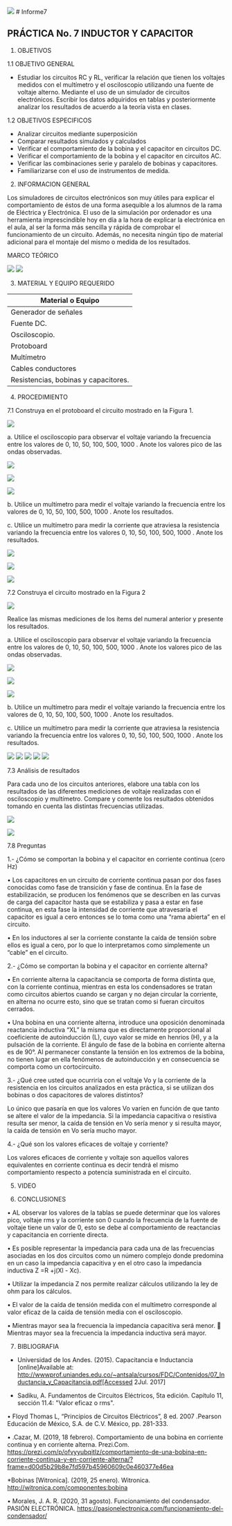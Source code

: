 <img src= img/LOGO.png>
# Informe7

## PRÁCTICA No. 7 INDUCTOR Y CAPACITOR

1. OBJETIVOS

1.1 OBJETIVO GENERAL
* Estudiar los circuitos RC y RL, verificar la relación que tienen los voltajes medidos con el multímetro y el osciloscopio utilizando una fuente de voltaje alterno. Mediante el uso de un simulador de circuitos electrónicos. Escribir los datos adquiridos en tablas y posteriormente analizar los resultados de acuerdo a la teoría vista en clases.

1.2 OBJETIVOS ESPECIFICOS
* Analizar circuitos mediante superposición
* Comparar resultados simulados y calculados
* Verificar el comportamiento de la bobina y el capacitor en circuitos DC.
* Verificar el comportamiento de la bobina y el capacitor en circuitos AC. 
* Verificar las combinaciones serie y paralelo de bobinas y capacitores.
* Familiarizarse con el uso de instrumentos de medida.

2. INFORMACION GENERAL

Los simuladores de circuitos electrónicos son muy útiles para explicar el comportamiento de éstos de una forma asequible a los alumnos de la rama de Eléctrica y Electrónica. El uso de la simulación por ordenador es una herramienta imprescindible hoy en día a la hora de explicar la electrónica en el aula, al ser la forma más sencilla y rápida de comprobar el funcionamiento de un circuito. Además, no necesita ningún tipo de material adicional para el montaje del mismo o medida de los resultados.

MARCO TEÓRICO

<img src= img/CAPA.jpg>

<img src= img/INDU.jpg>

3. MATERIAL Y EQUIPO REQUERIDO

| Material o Equipo | 
| --------- | 
| Generador de señales|
| Fuente DC. |
| Osciloscopio. |
| Protoboard |
| Multímetro |
| Cables conductores |
| Resistencias, bobinas y capacitores. |

4. PROCEDIMIENTO

7.1 Construya en el protoboard el circuito mostrado en la Figura 1.

<img src= img/FIG1.jpg>

a. Utilice el osciloscopio para observar el voltaje variando la frecuencia entre los valores de 0, 10, 50, 100, 500, 1000 . Anote los valores pico de las ondas observadas.

![](img/Lab7-1.jpg)

![](img/Lab7-2.jpg)

![](img/Lab7-3.jpg)


b. Utilice un multímetro para medir el voltaje variando la frecuencia entre los valores de 0, 10, 50, 100, 500, 1000 . Anote los resultados.

c. Utilice un multímetro para medir la corriente que atraviesa la resistencia variando la frecuencia entre los valores 0, 10, 50, 100, 500, 1000 . Anote los resultados.

![](img/lab7-4.jpg)

![](img/lab7-5.jpg)

![](img/lab7-6.jpg)




7.2 Construya el circuito mostrado en la Figura 2

![](img/FIG2.jpg)


Realice las mismas mediciones de los ítems del numeral anterior y presente los resultados.

a. Utilice el osciloscopio para observar el voltaje variando la frecuencia entre los valores de 0, 10, 50, 100, 500, 1000 . Anote los valores pico de las ondas observadas.

![](img/lab7-7.jpg)

![](img/lab7-8.jpg)

![](img/lab7-9.jpg)


b. Utilice un multímetro para medir el voltaje variando la frecuencia entre los valores de 0, 10, 50, 100, 500, 1000 . Anote los resultados.


c. Utilice un multímetro para medir la corriente que atraviesa la resistencia variando la frecuencia entre los valores 0, 10, 50, 100, 500, 1000 . Anote los resultados.

![](img/lab7-10.jpg)
![](img/lab7-11.jpg)
![](img/lab7-12.jpg)
![](img/lab7-13.jpg)
![](img/lab7-14.jpg)


7.3 Análisis de resultados

Para cada uno de los circuitos anteriores, elabore una tabla con los resultados de las diferentes mediciones de voltaje realizadas con el osciloscopio y multímetro. Compare y comente los resultados obtenidos tomando en cuenta las distintas frecuencias utilizadas.

![](img/7.3.1.jpg)

![](img/7.3.2.jpg)


7.8 Preguntas


1.- ¿Cómo se comportan la bobina y el capacitor en corriente continua (cero Hz)

• Los capacitores en un circuito de corriente continua pasan por dos fases conocidas como fase de transición y fase de continua. En la fase de estabilización, se producen los fenómenos que se describen en las curvas de carga del capacitor hasta que se estabiliza y pasa a estar en fase continua, en esta fase la intensidad de corriente que atravesaría el capacitor es igual a cero entonces se lo toma como una “rama abierta” en el circuito.

• En los inductores al ser la corriente constante la caída de tensión sobre ellos es igual a cero, por lo que lo interpretamos como simplemente un “cable” en el circuito.

2.- ¿Cómo se comportan la bobina y el capacitor en corriente alterna?

• En corriente alterna la capacitancia se comporta de forma distinta que, con la corriente continua, mientras en esta los condensadores se tratan como circuitos abiertos cuando se cargan y no dejan circular la corriente, en alterna no ocurre esto, sino que se tratan como si fueran circuitos cerrados.

• Una bobina en una corriente alterna, introduce una oposición denominada reactancia inductiva “XL” la misma que es directamente proporcional al coeficiente de autoinducción (L), cuyo valor se mide en henrios (H), y a la pulsación de la corriente. El ángulo de fase de la bobina en corriente alterna es de 90°. Al permanecer constante la tensión en los extremos de la bobina, no tienen lugar en ella fenómenos de autoinducción y en consecuencia se comporta como un cortocircuito.

3.- ¿Qué cree usted que ocurriría con el voltaje Vo y la corriente de la resistencia en los circuitos analizados en esta práctica, si se utilizan dos bobinas o dos capacitores de valores distintos?

Lo único que pasaría en que los valores Vo varíen en función de que tanto se altere el valor de la impedancia. Si la impedancia capacitiva o resistiva resulta ser menor, la caída de tensión en Vo sería menor y si resulta mayor, la caída de tensión en Vo sería mucho mayor.

4.- ¿Qué son los valores eficaces de voltaje y corriente?

Los valores eficaces de corriente y voltaje son aquellos valores equivalentes en corriente continua es decir tendrá el mismo comportamiento respecto a potencia suministrada en el circuito.


5. VIDEO


6. CONCLUSIONES

• AL observar los valores de la tablas se puede determinar que los valores pico, voltaje rms y la corriente son 0 cuando la frecuencia de la fuente de voltaje tiene un valor de 0, esto se debe al comportamiento de reactancias y capacitancia en corriente directa.

• Es posible representar la impedancia para cada una de las frecuencias asociadas en los dos circuitos como un número complejo donde predomina en un caso la impedancia capacitiva y en el otro caso la impedancia inductiva Z =R +j(Xl - Xc).

• Utilizar la impedancia Z nos permite realizar cálculos utilizando la ley de ohm para los cálculos.

• El valor de la caída de tensión medida con el multímetro corresponde al valor eficaz de la caída de tensión media con el osciloscopio.

• Mientras mayor sea la frecuencia la impedancia capacitiva será menor.  Mientras mayor sea la frecuencia la impedancia inductiva será mayor.

7. BIBLIOGRAFIA


* Universidad de los Andes. (2015). Capacitancia e Inductancia [online]Available at: http://wwwprof.uniandes.edu.co/~antsala/cursos/FDC/Contenidos/07_Inductancia_y_Capacitancia.pdf[Accessed 2Jul. 2017]

* Sadiku, A. Fundamentos de Circuitos Eléctricos, 5ta edición. Capítulo 11, sección 11.4: "Valor eficaz o rms".

• Floyd Thomas L, “Principios de Circuitos Eléctricos”, 8 ed. 2007 .Pearson Educación de México, S.A. de C.V. México, pp. 281-333.

• .Cazar, M. (2019, 18 febrero). Comportamiento de una bobina en corriente continua y en corriente alterna. Prezi.Com. https://prezi.com/p/ofvyyubqitlz/comportamiento-de-una-bobina-en-corriente-continua-y-en-corriente-alterna/?frame=d00d5b29b8e7fd597b45960609c0e460377e46ea

*Bobinas [Witronica]. (2019, 25 enero). Witronica. http://witronica.com/componentes:bobina

• Morales, J. A. R. (2020, 31 agosto). Funcionamiento del condensador. PASIÓN ELECTRÓNICA. https://pasionelectronica.com/funcionamiento-del-condensador/
